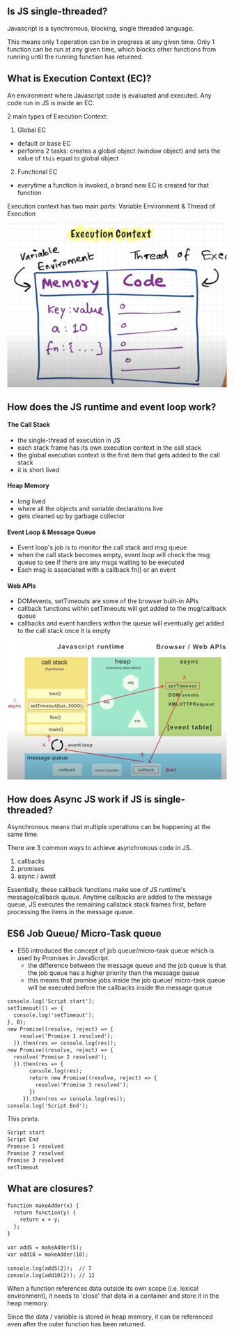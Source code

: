 ## Is JS single-threaded?

Javascript is a synchronous, blocking, single threaded language.

This means only 1 operation can be in progress at any given time. Only 1 function can be run at any given time, which blocks other functions from running until the running function has returned.

## What is Execution Context (EC)?

An environment where Javascript code is evaluated and executed. Any code run in JS is inside an EC.

2 main types of Execution Context:

1. Global EC

- default or base EC
- performs 2 tasks: creates a global object (window object) and sets the value of `this` equal to global object

2. Functional EC

- everytime a function is invoked, a brand new EC is created for that function

Execution context has two main parts: Variable Environment & Thread of Execution

![Execution Context](./assets/execution-context.png?raw=true)

## How does the JS runtime and event loop work?

#### The Call Stack

- the single-thread of execution in JS
- each stack frame has its own execution context in the call stack
- the global execution context is the first item that gets added to the call stack
- it is short lived

#### Heap Memory

- long lived
- where all the objects and variable declarations live
- gets cleaned up by garbage collector

#### Event Loop & Message Queue

- Event loop's job is to monitor the call stack and msg queue
- when the call stack becomes empty, event loop will check the msg queue to see if there are any msgs waiting to be executed
- Each msg is associated with a callback fn() or an event

#### Web APIs

- DOMevents, setTimeouts are some of the browser built-in APIs
- callback functions within setTimeouts will get added to the msg/callback queue
- callbacks and event handlers within the queue will eventually get added to the call stack once it is empty

![Runtime](./assets/JS-runtime.png?raw=true)

## How does Async JS work if JS is single-threaded?

Asynchronous means that multiple operations can be happening at the same time.

There are 3 common ways to achieve asynchronous code in JS.

1. callbacks
2. promises
3. async / await

Essentially, these callback functions make use of JS runtime's message/callback queue. Anytime callbacks are added to the message queue, JS executes the remaining callstack stack frames first, before processing the items in the message queue.

## ES6 Job Queue/ Micro-Task queue

- ES6 introduced the concept of job queue/micro-task queue which is used by Promises in JavaScript.
  - the difference between the message queue and the job queue is that the job queue has a higher priority than the message queue
  - this means that promise jobs inside the job queue/ micro-task queue will be executed before the callbacks inside the message queue

```
console.log('Script start');
setTimeout(() => {
  console.log('setTimeout');
}, 0);
new Promise((resolve, reject) => {
    resolve('Promise 1 resolved');
  }).then(res => console.log(res));
new Promise((resolve, reject) => {
  resolve('Promise 2 resolved');
  }).then(res => {
       console.log(res);
       return new Promise((resolve, reject) => {
         resolve('Promise 3 resolved');
       })
     }).then(res => console.log(res));
console.log('Script End');
```

This prints:

```
Script start
Script End
Promise 1 resolved
Promise 2 resolved
Promise 3 resolved
setTimeout
```

## What are closures?

```
function makeAdder(x) {
  return function(y) {
    return x + y;
  };
}

var add5 = makeAdder(5);
var add10 = makeAdder(10);

console.log(add5(2));  // 7
console.log(add10(2)); // 12
```

When a function references data outside its own scope (i.e. lexical environment), it needs to 'close' that data in a container and store it in the heap memory.

Since the data / variable is stored in heap memory, it can be referenced even after the outer function has been returned.

